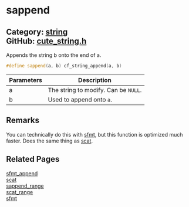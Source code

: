 [](../header.md ':include')

# sappend

Category: [string](/api_reference?id=string)  
GitHub: [cute_string.h](https://github.com/RandyGaul/cute_framework/blob/master/include/cute_string.h)  
---

Appends the string b onto the end of a.

```cpp
#define sappend(a, b) cf_string_append(a, b)
```

Parameters | Description
--- | ---
a | The string to modify. Can be `NULL`.
b | Used to append onto `a`.

## Remarks

You can technically do this with [sfmt](/string/sfmt.md), but this function is optimized much faster. Does the same thing as [scat](/string/scat.md).

## Related Pages

[sfmt_append](/string/sfmt_append.md)  
[scat](/string/scat.md)  
[sappend_range](/string/sappend_range.md)  
[scat_range](/string/scat_range.md)  
[sfmt](/string/sfmt.md)  
